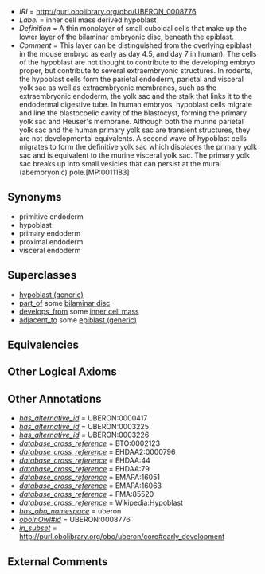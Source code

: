  * *IRI* = http://purl.obolibrary.org/obo/UBERON_0008776
 * *Label* = inner cell mass derived hypoblast
 * *Definition* = A thin monolayer of small cuboidal cells that make up the lower layer of the bilaminar embryonic disc, beneath the epiblast.
 * *Comment* = This layer can be distinguished from the overlying epiblast in the mouse embryo as early as day 4.5, and day 7 in human). The cells of the hypoblast are not thought to contribute to the developing embryo proper, but contribute to several extraembryonic structures. In rodents, the hypoblast cells form the parietal endoderm, parietal and visceral yolk sac as well as extraembryonic membranes, such as the extraembryonic endoderm, the yolk sac and the stalk that links it to the endodermal digestive tube. In human embryos, hypoblast cells migrate and line the blastocoelic cavity of the blastocyst, forming the primary yolk sac and Heuser's membrane. Although both the murine parietal yolk sac and the human primary yolk sac are transient structures, they are not developmental equivalents. A second wave of hypoblast cells migrates to form the definitive yolk sac which displaces the primary yolk sac and is equivalent to the murine visceral yolk sac. The primary yolk sac breaks up into small vesicles that can persist at the mural (abembryonic) pole.[MP:0011183]

## Synonyms

 * primitive endoderm
 * hypoblast
 * primary endoderm
 * proximal endoderm
 * visceral endoderm

## Superclasses

 * [hypoblast (generic)](../../UBERON/89/UBERON_0000089.md)
 * [part_of](../../BFO/50/BFO_0000050.md) some [bilaminar disc](../../UBERON/91/UBERON_0000091.md)
 * [develops_from](../../RO/02/RO_0002202.md) some [inner cell mass](../../UBERON/87/UBERON_0000087.md)
 * [adjacent_to](../../RO/20/RO_0002220.md) some [epiblast (generic)](../../UBERON/32/UBERON_0002532.md)

## Equivalencies


## Other Logical Axioms


## Other Annotations

 * *[has_alternative_id](../../Id/oboInOwl#hasAlternativeId.md)* = UBERON:0000417
 * *[has_alternative_id](../../Id/oboInOwl#hasAlternativeId.md)* = UBERON:0003225
 * *[has_alternative_id](../../Id/oboInOwl#hasAlternativeId.md)* = UBERON:0003226
 * *[database_cross_reference](../../ef/oboInOwl#hasDbXref.md)* = BTO:0002123
 * *[database_cross_reference](../../ef/oboInOwl#hasDbXref.md)* = EHDAA2:0000796
 * *[database_cross_reference](../../ef/oboInOwl#hasDbXref.md)* = EHDAA:44
 * *[database_cross_reference](../../ef/oboInOwl#hasDbXref.md)* = EHDAA:79
 * *[database_cross_reference](../../ef/oboInOwl#hasDbXref.md)* = EMAPA:16051
 * *[database_cross_reference](../../ef/oboInOwl#hasDbXref.md)* = EMAPA:16063
 * *[database_cross_reference](../../ef/oboInOwl#hasDbXref.md)* = FMA:85520
 * *[database_cross_reference](../../ef/oboInOwl#hasDbXref.md)* = Wikipedia:Hypoblast
 * *[has_obo_namespace](../../ce/oboInOwl#hasOBONamespace.md)* = uberon
 * *[oboInOwl#id](../../id/oboInOwl#id.md)* = UBERON:0008776
 * *[in_subset](../../et/oboInOwl#inSubset.md)* = http://purl.obolibrary.org/obo/uberon/core#early_development

## External Comments

